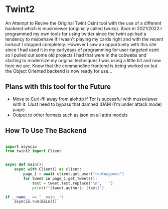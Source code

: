 # Twint2

An Attempt to Revive the Original Twint Osint tool with the use of a different backend which is muskviewer (originally called twuko).
Back in 2021/2022 I programmed my own tools for using twitter since the twint api had a tendency to misbehave if I wasn't playing
my cards right and with the recent lockout I stopped completely. However I saw an opportunity with this site since I had used it in my 
earlydays of programming for user-targeted osint so I pulled out some old projects I had that were in the cobwebs and starting to 
modernize my original techniques I was using a little bit and now here we are. Know that the commandline frontend is being worked on but the Object Oriented backend is now ready for use...



## Plans with this tool for the Future 

- Move to Curl-ffi away from aiohttp if Tor is sucessful with muskviewer with it. (Just need to bypass that damned IUAM (I'm under attack mode) page)
- Output to other formats such as json on all attrs models



## How To Use The Backend
```python

import asyncio
from twint2 import Client


async def main():
    async with Client() as client:
        page_1 = await client.get_user("robtopgames")
        for tweet in page_1.get_tweets():
            text = tweet.text.replace('\n', ' ')
            print(f"{tweet.author}: {text}")

if __name__ == "__main__":
    asyncio.run(main())
```

